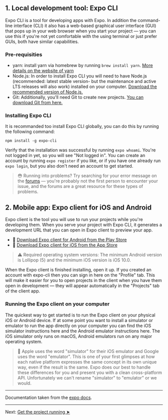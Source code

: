 ## 1. Local development tool: Expo CLI

Expo CLI is a tool for developing apps with Expo. In addition the command-line interface (CLI) it also has a web-based graphical user interface (GUI) that pops up in your web browser when you start your project — you can use this if you're not yet comfortable with the using terminal or just prefer GUIs, both have similar capabilities.

### Pre-requisities

- yarn: install yarn via homebrew by running `brew install yarn`. [More details on the website of yarn](https://yarnpkg.com/en/docs/install#mac-stable)
- Node.js: In order to install Expo CLI you will need to have Node.js (recommended: latest stable version- but the maintenance and active LTS releases will also work) installed on your computer. [Download the recommended version of Node.js.](https://nodejs.org/en/)
- Git: Additionally, you'll need Git to create new projects. [You can download Git from here.](https://git-scm.com/)

### Installing Expo CLI

It is recommanded too install Expo CLI globally, you can do this by running the following command:

```
npm install -g expo-cli
```

Verify that the installation was successful by running `expo whoami`. You're not logged in yet, so you will see "Not logged in". You can create an account by running `expo register` if you like, or if you have one already run `expo login`, but you also don't need an account to get started.

> 😳 Running into problems? Try searching for your error message on the [forums](https://forums.expo.io/) — you're probably not the first person to encounter your issue, and the forums are a great resource for these types of problems.

## 2. Mobile app: Expo client for iOS and Android

Expo client is the tool you will use to run your projects while you're developing them. When you serve your project with Expo CLI, it generates a development URL that you can open in Expo client to preview your app.

- 🤖 [Download Expo client for Android from the Play Store](https://play.google.com/store/apps/details?id=host.exp.exponent)
- 🍎 [Download Expo client for iOS from the App Store](https://itunes.com/apps/exponent)

> ⚠️ Required operating system versions: The minimum Android version is Lollipop (5) and the minimum iOS version is iOS 10.0.

When the Expo client is finished installing, open it up. If you created an account with expo-cli then you can sign in here on the "Profile" tab. This will make it easier for you to open projects in the client when you have them open in development — they will appear automatically in the "Projects" tab of the client app.

### Running the Expo client on your computer

The quickest way to get started is to run the Expo client on your physical iOS or Android device. If at some point you want to install a simulator or emulator to run the app directly on your computer you can find the iOS simulator instructions here and the Android emulator instructions here. The iOS simulator only runs on macOS, Android emulators run on any major operating system.

> 🧐 Apple uses the word "simulator" for their iOS emulator and Google uses the word "emulator". This is one of your first glimpses at how each native platform expresses the same concept in its own unique way, even if the result is the same. Expo does our best to handle these differences for you and present you with a clean cross-platform API. Unfortunately we can't rename "simulator" to "emulator" or we would.

---

Documentation taken from the [expo docs](https://docs.expo.io/versions/v35.0.0/get-started/installation/).

---

Next: [Get the project running ➤](./project.md)
